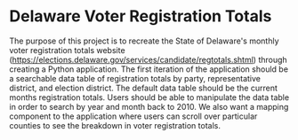 # Delaware Voter Registration Totals

The purpose of this project is to recreate the State of Delaware's monthly voter registration totals website (https://elections.delaware.gov/services/candidate/regtotals.shtml) 
through creating a Python application. The first iteration of the application should be a searchable data table of registration totals by party, representative district, and election district. 
The default data table should be the current months registration totals. Users should be able to manipulate the data table in order to search by year and month back to 2010. 
We also want a mapping component to the application where users can scroll over particular counties to see the breakdown in voter registration totals.
